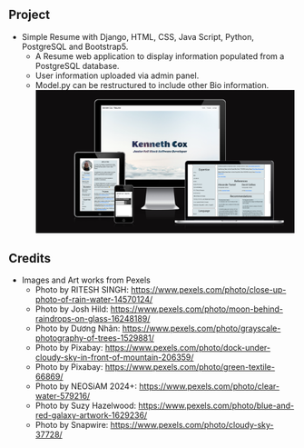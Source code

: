 ## Project
- Simple Resume with Django, HTML, CSS, Java Script, Python, PostgreSQL and Bootstrap5.
  - A Resume web application to display information populated from a PostgreSQL database.
  - User information uploaded via admin panel.
  - Model.py can be restructured to include other Bio information.
  ![Am I responsive Image](/readme/amiresponsive.png)

## Credits
- Images and Art works from Pexels
  - Photo by RITESH SINGH: https://www.pexels.com/photo/close-up-photo-of-rain-water-14570124/
  - Photo by Josh Hild: https://www.pexels.com/photo/moon-behind-raindrops-on-glass-16248189/
  - Photo by Dương Nhân: https://www.pexels.com/photo/grayscale-photography-of-trees-1529881/
  - Photo by Pixabay: https://www.pexels.com/photo/dock-under-cloudy-sky-in-front-of-mountain-206359/
  - Photo by Pixabay: https://www.pexels.com/photo/green-textile-66869/
  - Photo by NEOSiAM  2024+: https://www.pexels.com/photo/clear-water-579216/
  - Photo by Suzy Hazelwood: https://www.pexels.com/photo/blue-and-red-galaxy-artwork-1629236/
  - Photo by Snapwire: https://www.pexels.com/photo/cloudy-sky-37728/